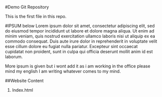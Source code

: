 #Demo Git Repository

This is the first file in this repo.

#IPSUM below
Lorem ipsum dolor sit amet, consectetur adipiscing elit, 
sed do eiusmod tempor incididunt ut labore et dolore magna aliqua.
Ut enim ad minim veniam, quis nostrud exercitation 
ullamco laboris nisi ut aliquip ex ea commodo consequat. Duis aute irure 
dolor in reprehenderit in voluptate velit esse 
cillum dolore eu fugiat nulla pariatur. Excepteur 
sint occaecat cupidatat non proident, sunt in culpa qui officia 
deserunt mollit anim id est laborum.

More ipsum is given but i wont add it as i am working in the office please mind my english
I am writing whatever comes to my mind.

##Website Content
1. Index.html